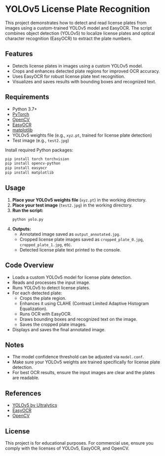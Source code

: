 # YOLOv5 License Plate Recognition

This project demonstrates how to detect and read license plates from images using a custom-trained YOLOv5 model and EasyOCR. The script combines object detection (YOLOv5) to localize license plates and optical character recognition (EasyOCR) to extract the plate numbers.

## Features

- Detects license plates in images using a custom YOLOv5 model.
- Crops and enhances detected plate regions for improved OCR accuracy.
- Uses EasyOCR for robust license plate text recognition.
- Visualizes and saves results with bounding boxes and recognized text.

## Requirements

- Python 3.7+
- [PyTorch](https://pytorch.org/)
- [OpenCV](https://opencv.org/)
- [EasyOCR](https://github.com/JaidedAI/EasyOCR)
- [matplotlib](https://matplotlib.org/)
- YOLOv5 weights file (e.g., `xyz.pt`, trained for license plate detection)
- Test image (e.g., `test2.jpg`)

Install required Python packages:
```bash
pip install torch torchvision
pip install opencv-python
pip install easyocr
pip install matplotlib
```

## Usage

1. **Place your YOLOv5 weights file** (`xyz.pt`) in the working directory.
2. **Place your test image** (`test2.jpg`) in the working directory.
3. **Run the script:**
    ```bash
    python yolo.py
    ```
4. **Outputs:**
   - Annotated image saved as `output_annotated.jpg`.
   - Cropped license plate images saved as `cropped_plate_0.jpg`, `cropped_plate_1.jpg`, etc.
   - Detected license plate text printed to the console.

## Code Overview

- Loads a custom YOLOv5 model for license plate detection.
- Reads and processes the input image.
- Runs YOLOv5 to detect license plates.
- For each detected plate:
  - Crops the plate region.
  - Enhances it using CLAHE (Contrast Limited Adaptive Histogram Equalization).
  - Runs OCR with EasyOCR.
  - Draws bounding boxes and recognized text on the image.
  - Saves the cropped plate images.
- Displays and saves the final annotated image.

## Notes

- The model confidence threshold can be adjusted via `model.conf`.
- Make sure your YOLOv5 weights are trained specifically for license plate detection.
- For best OCR results, ensure the input images are clear and the plates are readable.

## References

- [YOLOv5 by Ultralytics](https://github.com/ultralytics/yolov5)
- [EasyOCR](https://github.com/JaidedAI/EasyOCR)
- [OpenCV](https://opencv.org/)

## License

This project is for educational purposes. For commercial use, ensure you comply with the licenses of YOLOv5, EasyOCR, and OpenCV.